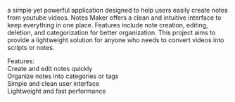 a simple yet powerful application designed to help users easily create notes from youtube videos. Notes Maker offers a clean and intuitive interface to keep everything in one place. Features include note creation, editing, deletion, and categorization for better organization. This project aims to provide a  lightweight solution for anyone who needs to convert videos into scripts or notes.    
        
Features:           
Create and edit notes quickly          
Organize notes into categories or tags            
Simple and clean user interface             
Lightweight and fast performance         
       
   
     
 
 
